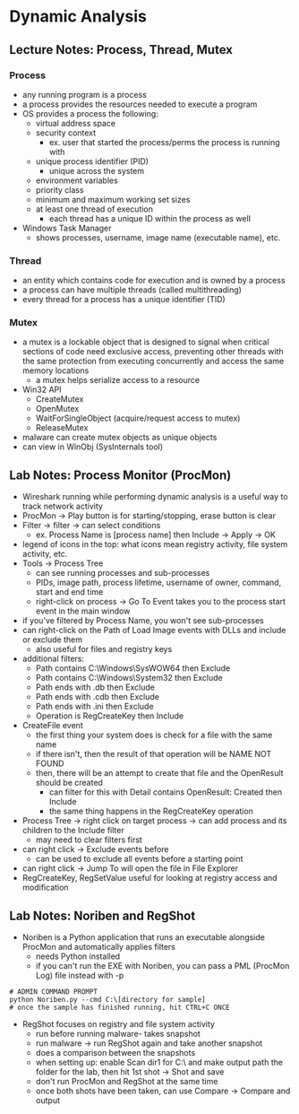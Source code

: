 # Dynamic Analysis

## Lecture Notes: Process, Thread, Mutex

### Process

* any running program is a process
* a process provides the resources needed to execute a program
* OS provides a process the following:
  * virtual address space
  * security context
    * ex. user that started the process/perms the process is running with
  * unique process identifier (PID)
    * unique across the system
  * environment variables
  * priority class
  * minimum and maximum working set sizes
  * at least one thread of execution
    * each thread has a unique ID within the process as well
* Windows Task Manager
  * shows processes, username, image name (executable name), etc.

### Thread

* an entity which contains code for execution and is owned by a process
* a process can have multiple threads (called multithreading)
* every thread for a process has a unique identifier (TID)

### Mutex

* a mutex is a lockable object that is designed to signal when critical sections of code need exclusive access, preventing other threads with the same protection from executing concurrently and access the same memory locations
  * a mutex helps serialize access to a resource
* Win32 API
  * CreateMutex
  * OpenMutex
  * WaitForSingleObject (acquire/request access to mutex)
  * ReleaseMutex
* malware can create mutex objects as unique objects
* can view in WinObj (SysInternals tool)

## Lab Notes: Process Monitor (ProcMon)

* Wireshark running while performing dynamic analysis is a useful way to track network activity
* ProcMon -> Play button is for starting/stopping, erase button is clear
* Filter -> filter -> can select conditions
  * ex. Process Name is \[process name] then Include -> Apply -> OK
* legend of icons in the top: what icons mean registry activity, file system activity, etc.
* Tools -> Process Tree
  * can see running processes and sub-processes
  * PIDs, image path, process lifetime, username of owner, command, start and end time
  * right-click on process -> Go To Event takes you to the process start event in the main window
* if you've filtered by Process Name, you won't see sub-processes
* can right-click on the Path of Load Image events with DLLs and include or exclude them
  * also useful for files and registry keys
* additional filters:&#x20;
  * Path contains C:\Windows\SysWOW64 then Exclude
  * Path contains C:\Windows\System32 then Exclude
  * Path ends with .db then Exclude
  * Path ends with .cdb then Exclude
  * Path ends with .ini then Exclude
  * Operation is RegCreateKey then Include
* CreateFile event
  * the first thing your system does is check for a file with the same name
  * if there isn't, then the result of that operation will be NAME NOT FOUND
  * then, there will be an attempt to create that file and the OpenResult should be created
    * can filter for this with Detail contains OpenResult: Created then Include
    * the same thing happens in the RegCreateKey operation
* Process Tree -> right click on target process -> can add process and its children to the Include filter
  * may need to clear filters first
* can right click -> Exclude events before
  * can be used to exclude all events before a starting point
* can right click -> Jump To will open the file in File Explorer
* RegCreateKey, RegSetValue useful for looking at registry access and modification

## Lab Notes: Noriben and RegShot

* Noriben is a Python application that runs an executable alongside ProcMon and automatically applies filters
  * needs Python installed
  * if you can't run the EXE with Noriben, you can pass a PML (ProcMon Log) file instead with -p

```
# ADMIN COMMAND PROMPT
python Noriben.py --cmd C:\[directory for sample]
# once the sample has finished running, hit CTRL+C ONCE
```

* RegShot focuses on registry and file system activity
  * run before running malware- takes snapshot
  * run malware -> run RegShot again and take another snapshot
  * does a comparison between the snapshots
  * when setting up: enable Scan dir1 for C:\ and make output path the folder for the lab, then hit 1st shot -> Shot and save
  * don't run ProcMon and RegShot at the same time
  * once both shots have been taken, can use Compare -> Compare and output
